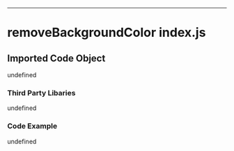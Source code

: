 

  

  

  

  

  

  

  
---
# removeBackgroundColor index.js
## Imported Code Object
undefined

### Third Party Libaries

undefined

### Code Example

undefined


  